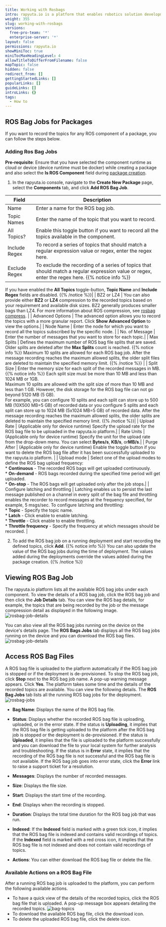 ```yaml
---
title: Working with Rosbags
intro: rapyuta.io is a platform that enables robotics solution development by providing the necessary software infrastructure and facilitating the interaction between multiple stakeholders who contribute to the solution development.
weight: 355
slug: working-with-rosbags
versions:
  free-pro-team: '*'
  enterprise-server: '*'
layout: false
permissions: rapyuta.io
showMiniToc: true
miniTocMaxHeadingLevel: 4
allowTitleToDifferFromFilename: false
mapTopic: false
hidden: false
redirect_from: []
gettingStartedLinks: []
popularLinks: []
guideLinks: []
introLinks: {}
tags:
  - How to
---
```

## ROS Bag Jobs for Packages
If you want to record the topics for any ROS component of a package, you can follow the steps below.

### Adding Ros Bag Jobs

**Pre-requisite**: Ensure that you have selected the component runtime as cloud or device (device runtime must be docker) while creating a package and also select the **Is ROS Component** field during [package creation](/3_how-tos/33_software-development/333_create-packages/).

1. In the rapyuta.io console, navigate to the **Create New Package** page, select the **Components** tab, and click **Add ROS Bag Job**.

| Field | Description |
| ---   | --- |  
| Name | Enter a name for the ROS bag job. |
| Topic Names | Enter the name of the topic that you want to record.|
| All Topics? | Enable this toggle button if you want to record all the topics available in the component.|
| Include Regex | To record a series of topics that should match a regular expression value or regex, enter the regex here. |
| Exclude Regex | To exclude the recording of a series of topics that should match a regular expression value or regex, enter the regex here. {{% notice info %}}
If you have enabled the **All Topics** toggle-button, **Topic Name** and  **Include Regex** fields are disabled.
{{% /notice %}}|
| BZ2 or LZ4 | You can also provide either **BZ2** or **LZ4** compression to the recorded topics based on your requirement and available disk sizes. BZ2 generally produces smaller bags than LZ4. For more information about ROS compression, see [rosbag compress](http://wiki.ros.org/rosbag/Commandline#rosbag_compress). |
| Advanced Options | The advanced option allows you to record the topics with a more granular report. Click **Show Advanced Option** to view the options.|
| Node Name | Enter the node for which you want to record all the topics subscribed by the specific node. <validate> |
| No. of Message | Enter the number of messages that you want to store for each topic.|
| Max Splits | Defines the maximum number of ROS bag file splits that are saved. Older splits are deleted after the **Max Splits** count is reached. {{% notice info %}}
Maximum 10 splits are allowed for each ROS bag job. After the message recording reaches the maximum allowed splits, the older split files are deleted to maintain the specified memory limit. 
{{% /notice %}} |
| Split Size | Enter the memory size for each split of the recorded messages in MB.{{% notice info %}}
Each split size must be more than 10 MB and less than 1024 MB or 1GB. </br> Maximum 10 splits are allowed with the split size of more than 10 MB and less than 1 GB. However, the disk storage for the ROS bag file can not go beyond 5120 MB (5 GB).</br>
For example, you can configure 10 splits and each split can store up to 500 MB (10X500 MB=5 GB)  of recorded data or you configure 5 splits and each split can store up to 1024 MB (5x1024 MB=5 GB)  of recorded data. After the message recording reaches the maximum allowed splits, the older splits are deleted to maintain the specified memory limit. 
{{% /notice %}}|
| Upload Rate | (Applicable only for device runtime) Specify the upload rate for the ROS bag file to be uploaded in the rapyuta.io platform.|
| Rate Units | (Applicable only for device runtime) Specify the unit for the upload rate from the drop-down menu. You can select **Bytes/s**, **KB/s**, or**MB/s**.|
| Purge After | (Applicable only for device runtime) Enable the toggle button if you want to delete the ROS bag file after it has been successfully uploaded to the rapyuta.io platform. |
| Upload mode | Select one of the upload modes to define the ROS bag upload frequency: <br> * **Continuous** - The recorded ROS bags will get uploaded continuously. <br> * **On-demand** - ROS bags recorded during the specified time period will get uploaded. <!--note needs to be added --><br> * **On-stop** - The ROS bags will get uploaded only after the job stops.|
| Configure latching and throttling | Latching enables us to persist the last message published on a channel in every split of the bag file and throttling enables the recorder to record messages at the frequency specified, for example, 5 msgs/sec. To configure latching and throttling:<br> * **Topic** - Specify the topic name. <br> * **Latch** - Click enable to enable latching. <br> * **Throttle** - Click enable to enable throttling. <br> * **Throttle frequency** - Specify the frequency at which messages should be recorded. |

2. To add the ROS bag job on a running deployment and start recording the defined topics, click **Add**.
{{% notice info %}}
You can also update the value of the ROS bag jobs during the time of deployment. The values added during the deployments override the values added during the package creation. 
{{% /notice %}}    

## Viewing ROS Bag Job

The rapyuta.io platform lists all the available ROS bag jobs under each component. To view the details of a ROS bag job, click the ROS bag job and then click the **Job Details** tab. You can view the ROS bag details, for example, the topics that are being recorded by the job or the message compression detail as displayed in the following image.
![rosbag-job-details](/images/dev-guide/rosbag-jobs/rosbag-job-details.png?classes=border,shadow&width=30pc)

You can also view all the ROS bag jobs running on the device on the device's details page. The **ROS Bags Jobs** tab displays all the ROS bag jobs running on the device and you can download the ROS bag files.
![rosbag-job-details](/images/dev-guide/rosbag-jobs/rosbag-job-device-details.png?classes=border,shadow&width=60pc)

## Access ROS Bag Files

 A ROS bag file is uploaded to the platform automatically if the ROS bag job is stopped or if the deployment is de-provisioned. To stop the ROS bag job, click **Stop** next to the ROS bag job name. A pop-up warning message appears. Click **Yes**. The platform takes some time and the details of the recorded topics are available. You can view the following details.
The **ROS Bag Jobs** tab lists all the running ROS bag jobs for the deployment. 
![rosbag-jobs](/images/dev-guide/rosbag-jobs/rosbag-jobs.png?classes=border,shadow&width=55pc)

* **Bag Name**: Displays the name of the ROS bag file.
* **Status**: Displays whether the recorded ROS bag file is uploading, uploaded, or in the error state. If the status is **Uploading**, it implies that the ROS bag file is getting uploaded to the platform after the ROS bag job is stopped or the deployment is de-provisioned. If the status is **Uploaded**, it implies that the file is uploaded to the platform successfully and you can download the file to your local system for further analysis and troubleshooting. If the status is in **Error** state, it implies that the recording of the ROS bag file is not successful and the ROS bag file is not available. If the ROS bag job goes into error state, click the **Error** link to raise a support ticket for a resolution.

* **Messages**: Displays the number of recorded messages.
* **Size**: Displays the file size.
* **Start**: Displays the start time of the recording.
* **End**: Displays when the recording is stopped.
* **Duration**: Displays the total time duration for the ROS bag job that was run.
* **Indexed**: If the **Indexed** field is marked with a green tick icon, it implies that the ROS bag file is indexed and contains valid recordings of topics. If the **Indexed** field is marked with a red cross icon, it implies that the ROS bag file is not indexed and does not contain valid recordings of topics.
* **Actions**: You can either download the ROS bag file or delete the file.

### Available Actions on a ROS Bag File

After a running ROS bag job is uploaded to the platform, you can perform the following available actions.

* To have a quick view of the details of the recorded topics, click the ROS bag file that is uploaded. A pop-up message box appears detailing the recorded topics. 
![bag-topics](/images/dev-guide/rosbag-jobs/topic-bags.png?classes=border,shadow&width=30pc)
* To download the available ROS bag file, click the download icon.
* To delete the uploaded ROS bag file, click the delete icon.
